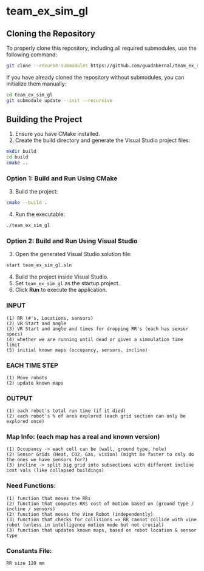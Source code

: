 # team_ex_sim_gl

## Cloning the Repository
To properly clone this repository, including all required submodules, use the following command:

```sh
git clone --recurse-submodules https://github.com/guadabernal/team_ex_sim_gl.git
```

If you have already cloned the repository without submodules, you can initialize them manually:

```sh
cd team_ex_sim_gl
git submodule update --init --recursive
```

## Building the Project
1. Ensure you have CMake installed.
2. Create the build directory and generate the Visual Studio project files:

```sh
mkdir build
cd build
cmake ..
```

### Option 1: Build and Run Using CMake
3. Build the project:

```sh
cmake --build .
```

4. Run the executable:

```sh
./team_ex_sim_gl
```

### Option 2: Build and Run Using Visual Studio
3. Open the generated Visual Studio solution file:

```sh
start team_ex_sim_gl.sln
```

4. Build the project inside Visual Studio.
5. Set `team_ex_sim_gl` as the startup project.
6. Click **Run** to execute the application.



### INPUT
    (1) RR (#'s, Locations, sensors)
    (2) VR Start and angle
    (3) VR Start and angle and times for dropping RR's (each has sensor specs)
    (4) whether we are running until dead or given a simmulation time limit
    (5) initial known maps (occupancy, sensors, incline)

### EACH TIME STEP
    (1) Move robots
    (2) update known maps

### OUTPUT
    (1) each robot's total run time (if it died) 
    (2) each robot's % of area explored (each grid section can only be explored once)

### Map Info: (each map has a real and known version)
    (1) Occupancy -> each cell can be (wall, ground type, hole)
    (2) Sensor Grids (Heat, CO2, Gas, vision) (might be faster to only do the ones we have sensors for?)
    (3) incline -> split big grid into subsections with different incline cost vals (like collapsed buildings)

### Need Functions:
    (1) function that moves the RRs 
    (2) function that computes RRs cost of motion based on (ground type / incline / sensors)
    (2) function that moves the Vine Robot (independently)
    (3) function that checks for collisions => RR cannot collide with vine robot (unless in intelligence motion mode but not crucial)
    (3) function that updates known maps, based on robot location & sensor type

### Constants File:
    RR size 120 mm
